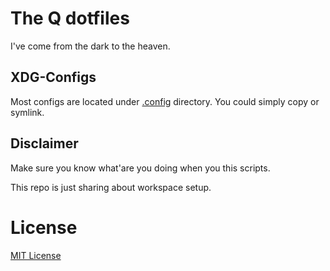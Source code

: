 # The Q dotfiles

I've come from the dark to the heaven.

## XDG-Configs

Most configs are located under [.config](.config) directory. You could simply copy or symlink.

## Disclaimer
Make sure you know what'are you doing when you this scripts.

This repo is just sharing about workspace setup.

# License
[MIT License](LICENSE)

